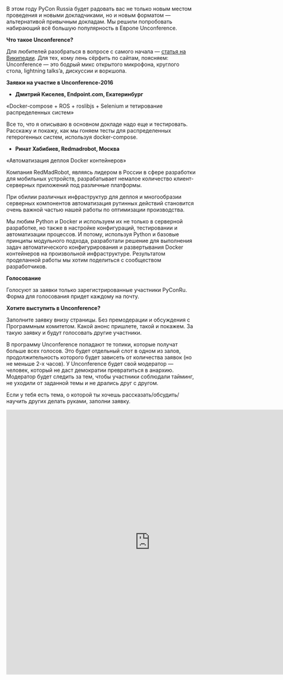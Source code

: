 В этом году PyCon Russia будет радовать вас не только новым местом проведения и новыми докладчиками, но и новым форматом — альтернативой привычным докладам. Мы решили попробовать набирающий всё большую популярность в Европе Unconference.

<b>Что такое Unconference?</b>

Для любителей разобраться в вопросе с самого начала — [статья на Википедии](https://en.wikipedia.org/wiki/Unconference). Для тех, кому лень сёрфить по сайтам, поясняем: Unconference — это бодрый микс открытого микрофона, круглого стола, lightning talks’a, дискуссии и воркшопа. 

<b>Заявки на участие в Unconference-2016</b>

* <b>Дмитрий Киселев, Endpoint.com, Екатеринбург</b>
    
«Docker-compose + ROS + roslibjs + Selenium и тетирование распределенных систем»

Все то, что я описываю в основном докладе надо еще и тестировать. Расскажу и покажу, как мы гоняем тесты для распределенных гетерогенных систем, используя docker-compose.
   
* <b>Ринат Хабибиев, Redmadrobot, Москва</b>
    
«Автоматизация деплоя Docker контейнеров»

Компания RedMadRobot, являясь лидером в России в сфере разработки для мобильных устройств, разрабатывает немалое количество клиент-серверных приложений под различные платформы.

При обилии различных инфраструктур для деплоя и многообразии серверных компонентов автоматизация рутинных действий становится очень важной частью нашей работы по оптимизации производства.

Мы любим Python и Docker и используем их не только в серверной разработке, но также в настройке конфигураций, тестировании и автоматизации процессов. И потому, используя Python и базовые принципы модульного подхода, разработали решение для выполнения задач автоматического конфигурирования и развертывания Docker контейнеров на произвольной инфраструктуре. Результатом проделанной работы мы хотим поделиться с сообществом разработчиков.

<b>Голосование</b>

Голосуют за заявки только зарегистрированные участники PyConRu. Форма для голосования придет каждому на почту.

<b>Хотите выступить в Unconference?</b>

Заполните заявку внизу страницы. Без премодерации и обсуждения с Программным комитетом. Какой анонс пришлете, такой и покажем. За такую заявку и будут голосовать другие участники.

В программу Unconference попадают те топики, которые получат больше всех голосов. Это будет отдельный слот в одном из залов, продолжительность которого будет зависеть от количества заявок (но не меньше 2-х часов). 
У Unconference будет свой модератор — человек, который не даст демократии превратиться в анархию. Модератор будет следить за тем, чтобы участники соблюдали тайминг, не уходили от заданной темы и не дрались друг с другом.

Если у тебя есть тема, о которой ты хочешь рассказать/обсудить/научить других делать руками, заполни заявку.

<iframe src="https://docs.google.com/forms/d/1TNzV-6UsR6PwL4QOBpgxdAJTo8kIiw2EH9_Q_LEZ_rk/viewform?embedded=true" width="760" height="700" frameborder="0" marginheight="0" marginwidth="0">Загрузка...</iframe>
